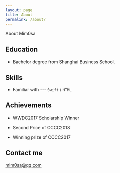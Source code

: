 ```yaml
---
layout: page
title: About
permalink: /about/
---
```


About Mim0sa

## Education

* Bachelor degree from Shanghai Business School.

## Skills

* Familiar with --- `Swift` / `HTML` 
    
## Achievements


* WWDC2017 Scholarship Winner

* Second Price of CCCC2018

* Winning prize of CCCC2017

## Contact me

[mim0sa@qq.com](mailto:mim0sa@qq.com)